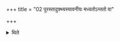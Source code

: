 +++
title = "02 पुरस्तादुक्थ्यस्यावनीयः मध्यतोऽन्ततो वा"

+++

<details><summary>थिते</summary>

पुरस्तादुक्थ्यस्यावनीयः । मध्यतोऽन्ततो वा २
</details>
